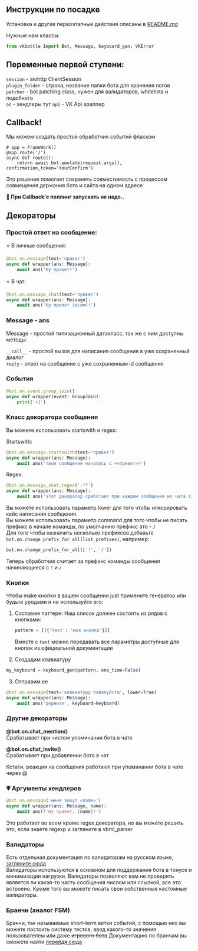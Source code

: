 ## Инструкции по посадке

Установка и другие первоэтапные действия описаны в [README.md](/README.md)

Нужные нам классы:

```python
from vkbottle import Bot, Message, keyboard_gen, VKError
```

## Переменные первой ступени:

`session` - aiohttp ClientSession  
`plugin_folder` - строка, название папки бота для хранения логов  
`patcher` -  bot patching class, нужен для валидаторов, whitelistа и подобного  
`on` - хендлеры тут
`api` - VK Api враппер

## Callback!

Мы можем создать простой обработчик событий фласком

```
# app = FrameWork()
@app.route('/')
async def route():
    return await bot.emulate(request.args(), confirmation_token='YourConfirm')
```

Это решение помогает сохранять совместимость с процессом совмещения держания бота и сайта на одном адресе

**:cowboy_hat_face: При Callback'е поллинг запускать не надо..**

## Декораторы

### Простой ответ на сообщение:

:star: В личные сообщения:

```python
@bot.on.message(text='привет')
async def wrapper(ans: Message):
    await ans('Ну привет!')
```

:star: В чат:

```python
@bot.on.message_chat(text='привет')
async def wrapper(ans: Message):
    await ans('Ну привет (всем)!')
```

### Message - ans

Message - простой типизационный датакласс, так же с ним доступны методы:  

`__call__` - простой вызов для написания сообщения в уже сохраненный диалог  
`reply` - ответ на сообщение с уже сохраненным id сообщения

### События

```python
@bot.on.event.group_join()
async def wrapper(event: GroupJoin):
    print('+1')
```

### Класс декоратора сообщения

Вы можете использовать startswith и regex:

Startswith:

```python
@bot.on.message.startswith(text='привет')
async def wrapper(ans: Message):
    await ans('твое сообщение началось с <<привет>>')
```

Regex:

```python
@bot.on.message_chat.regex('.*?')
async def wrapper(ans: Message):
    await ans('этот декоратор сработает при каждом сообщении из чата (зач?)')
```

Вы можете использовать параметр lower для того чтобы игнорировать кейс написания сообщения.  
Вы можете использовать параметр command для того чтобы не писать префикс в начале команды, по умолчанию префикс это - `/`  
Для того чтобы назначить несколько префиксов добавьте `bot.on.change_prefix_for_all(list_prefixes)`, например:
```python
bot.on.change_prefix_for_all(['!', '/'])
```
Теперь обработчик считает за префикс команды сообщения начинающиеся с `!` и `/`

### Кнопки

Чтобы make кнопки в вашем сообщении just примените генератор или будьте уродами и не используйте его:

1) Составим паттерн:
   Наш список должен состоять из рядов с кнопками:  
   
   ```python
   pattern = [[{'text': 'моя кнопка'}]]
   ```
   
   Вместе с `text` можно передавать все параметры доступные для кнопок из официальной документации

2) Создадим клавиатуру

```python
my_keyboard = keyboard_gen(pattern, one_time=False)
```

3) Отправим ее

```python
@bot.on.message(text='клавиатуру пожалуйста', lower=True)
async def wrapper(ans: Message):
    await ans('держите', keyboard=keyboard)
```

### Другие декораторы

**@bot.on.chat_mention()**  
Срабатывает при чистом упоминании бота в чате

**@bot.on.chat_invite()**  
Срабатывает при добавлении бота в чат

Кстати, реакции на сообщения работают при упоминании бота в чате через @ 

### :heartpulse: Аргументы хендлеров

```python
@bot.on.message('меня зовут <name>')
async def wrapper(ans: Message, name):
    await ans(f'Ну привет, {name}!')
```

Это работает во всем кроме regex декоратора, но вы можете решить это, если знаете regexp и загляните в vbml_parser  

### Валидаторы

Есть отдельная документация по валидаторам на русском языке, [загляните сюда](/docs/validators-docs.md).  
Валидаторы используются в основном для поддержания бота в тонусе и минимизации нагрузки. Валидаторы позволяют вам не проверять является ли какая-то часть сообщения числом или ссылкой, все это встроено. Кроме того вы можете писать свои собственные кастомные валидаторы.

### Бранчи (аналог FSM)

Бранчи, так называемые short-term ветки событий, с помощью них вы можете постоить систему тестов, ввод какого-то значения пользователем или даже ~~игрового бота~~
Документацию по бранчам вы сможете найти [перейдя сюда](/docs/branches.ru.md)
